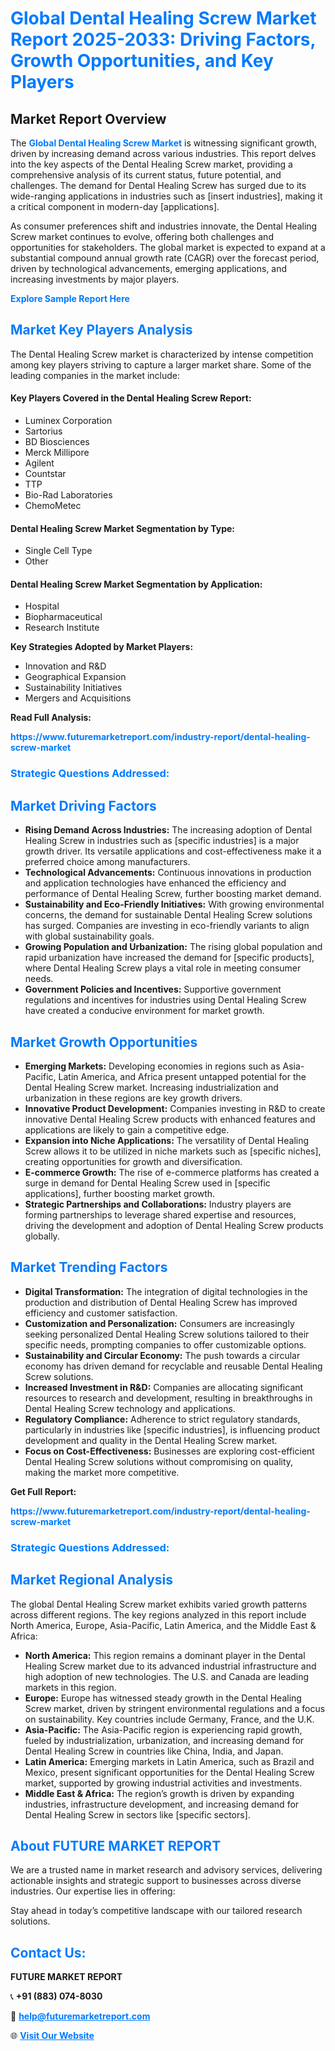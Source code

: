 <h1 style="color: #007BFF;">Global Dental Healing Screw Market Report 2025-2033: Driving Factors, Growth Opportunities, and Key Players</h1>

<section id="overview">
<h2>Market Report Overview</h2>
<p>The <a href="https://www.futuremarketreport.com/industry-report/dental-healing-screw-market" style="color: #007BFF; text-decoration: none;"><strong>Global Dental Healing Screw Market</strong></a> is witnessing significant growth, driven by increasing demand across various industries. This report delves into the key aspects of the Dental Healing Screw market, providing a comprehensive analysis of its current status, future potential, and challenges. The demand for Dental Healing Screw has surged due to its wide-ranging applications in industries such as [insert industries], making it a critical component in modern-day [applications].</p>
<p>As consumer preferences shift and industries innovate, the Dental Healing Screw market continues to evolve, offering both challenges and opportunities for stakeholders. The global market is expected to expand at a substantial compound annual growth rate (CAGR) over the forecast period, driven by technological advancements, emerging applications, and increasing investments by major players.</p>
</section>

<section id="overview">
<p><a href="https://www.futuremarketreport.com/request-sample/reportId=33413" style="color: #007BFF; text-decoration: none;"><strong>Explore Sample Report Here</strong></a></p>
</section>

<section id="key-players">
<h2 style="color: #007BFF;">Market Key Players Analysis</h2>
<p>The Dental Healing Screw market is characterized by intense competition among key players striving to capture a larger market share. Some of the leading companies in the market include:</p>
<h4>Key Players Covered in the Dental Healing Screw Report:</h4>
<ul><li>Luminex Corporation</li><li>Sartorius</li><li>BD Biosciences</li><li>Merck Millipore</li><li>Agilent</li><li>Countstar</li><li>TTP</li><li>Bio-Rad Laboratories</li><li>ChemoMetec</li></ul>
<h4>Dental Healing Screw Market Segmentation by Type:</h4>
<ul><li>Single Cell Type</li><li>Other</li></ul>

<h4>Dental Healing Screw Market Segmentation by Application:</h4>
<ul><li>Hospital</li><li>Biopharmaceutical</li><li>Research Institute</li></ul>
<p><strong>Key Strategies Adopted by Market Players:</strong></p>
<ul>
<li>Innovation and R&D</li>
<li>Geographical Expansion</li>
<li>Sustainability Initiatives</li>
<li>Mergers and Acquisitions</li>
</ul>
</section>

<section>
<p><strong>Read Full Analysis: </strong></p><a href="https://www.futuremarketreport.com/industry-report/dental-healing-screw-market" style="color: #007BFF; text-decoration: none;"><strong>https://www.futuremarketreport.com/industry-report/dental-healing-screw-market</strong></a>
<h3 style="color: #007BFF;">Strategic Questions Addressed:</h3>
</section>

<section id="driving-factors">
<h2 style="color: #007BFF;">Market Driving Factors</h2>
<ul>
<li><strong>Rising Demand Across Industries:</strong> The increasing adoption of Dental Healing Screw in industries such as [specific industries] is a major growth driver. Its versatile applications and cost-effectiveness make it a preferred choice among manufacturers.</li>
<li><strong>Technological Advancements:</strong> Continuous innovations in production and application technologies have enhanced the efficiency and performance of Dental Healing Screw, further boosting market demand.</li>
<li><strong>Sustainability and Eco-Friendly Initiatives:</strong> With growing environmental concerns, the demand for sustainable Dental Healing Screw solutions has surged. Companies are investing in eco-friendly variants to align with global sustainability goals.</li>
<li><strong>Growing Population and Urbanization:</strong> The rising global population and rapid urbanization have increased the demand for [specific products], where Dental Healing Screw plays a vital role in meeting consumer needs.</li>
<li><strong>Government Policies and Incentives:</strong> Supportive government regulations and incentives for industries using Dental Healing Screw have created a conducive environment for market growth.</li>
</ul>
</section>

<section id="growth-opportunities">
<h2 style="color: #007BFF;">Market Growth Opportunities</h2>
<ul>
<li><strong>Emerging Markets:</strong> Developing economies in regions such as Asia-Pacific, Latin America, and Africa present untapped potential for the Dental Healing Screw market. Increasing industrialization and urbanization in these regions are key growth drivers.</li>
<li><strong>Innovative Product Development:</strong> Companies investing in R&D to create innovative Dental Healing Screw products with enhanced features and applications are likely to gain a competitive edge.</li>
<li><strong>Expansion into Niche Applications:</strong> The versatility of Dental Healing Screw allows it to be utilized in niche markets such as [specific niches], creating opportunities for growth and diversification.</li>
<li><strong>E-commerce Growth:</strong> The rise of e-commerce platforms has created a surge in demand for Dental Healing Screw used in [specific applications], further boosting market growth.</li>
<li><strong>Strategic Partnerships and Collaborations:</strong> Industry players are forming partnerships to leverage shared expertise and resources, driving the development and adoption of Dental Healing Screw products globally.</li>
</ul>
</section>

<section id="trending-factors">
<h2 style="color: #007BFF;">Market Trending Factors</h2>
<ul>
<li><strong>Digital Transformation:</strong> The integration of digital technologies in the production and distribution of Dental Healing Screw has improved efficiency and customer satisfaction.</li>
<li><strong>Customization and Personalization:</strong> Consumers are increasingly seeking personalized Dental Healing Screw solutions tailored to their specific needs, prompting companies to offer customizable options.</li>
<li><strong>Sustainability and Circular Economy:</strong> The push towards a circular economy has driven demand for recyclable and reusable Dental Healing Screw solutions.</li>
<li><strong>Increased Investment in R&D:</strong> Companies are allocating significant resources to research and development, resulting in breakthroughs in Dental Healing Screw technology and applications.</li>
<li><strong>Regulatory Compliance:</strong> Adherence to strict regulatory standards, particularly in industries like [specific industries], is influencing product development and quality in the Dental Healing Screw market.</li>
<li><strong>Focus on Cost-Effectiveness:</strong> Businesses are exploring cost-efficient Dental Healing Screw solutions without compromising on quality, making the market more competitive.</li>
</ul>
</section>

<section>
<p><strong>Get Full Report: </strong></p><a href="https://www.futuremarketreport.com/industry-report/dental-healing-screw-market" style="color: #007BFF; text-decoration: none;"><strong>https://www.futuremarketreport.com/industry-report/dental-healing-screw-market</strong></a>
<h3 style="color: #007BFF;">Strategic Questions Addressed:</h3>
</section>


<section id="regional-analysis">
<h2 style="color: #007BFF;">Market Regional Analysis</h2>
<p>The global Dental Healing Screw market exhibits varied growth patterns across different regions. The key regions analyzed in this report include North America, Europe, Asia-Pacific, Latin America, and the Middle East & Africa:</p>
<ul>
<li><strong>North America:</strong> This region remains a dominant player in the Dental Healing Screw market due to its advanced industrial infrastructure and high adoption of new technologies. The U.S. and Canada are leading markets in this region.</li>
<li><strong>Europe:</strong> Europe has witnessed steady growth in the Dental Healing Screw market, driven by stringent environmental regulations and a focus on sustainability. Key countries include Germany, France, and the U.K.</li>
<li><strong>Asia-Pacific:</strong> The Asia-Pacific region is experiencing rapid growth, fueled by industrialization, urbanization, and increasing demand for Dental Healing Screw in countries like China, India, and Japan.</li>
<li><strong>Latin America:</strong> Emerging markets in Latin America, such as Brazil and Mexico, present significant opportunities for the Dental Healing Screw market, supported by growing industrial activities and investments.</li>
<li><strong>Middle East & Africa:</strong> The region’s growth is driven by expanding industries, infrastructure development, and increasing demand for Dental Healing Screw in sectors like [specific sectors].</li>
</ul>
</section>

<footer>
<h2 style="color: #007BFF;">About FUTURE MARKET REPORT</h2>
<p>We are a trusted name in market research and advisory services, delivering actionable insights and strategic support to businesses across diverse industries. Our expertise lies in offering:</p>

<p>Stay ahead in today’s competitive landscape with our tailored research solutions.</p>

<h2 style="color: #007BFF;">Contact Us:</h2>
<p><strong>FUTURE MARKET REPORT</strong></p>
<p>📞 <strong>+91 (883) 074-8030</strong></p>
<p>📧 <strong><a href="mailto:help@futuremarketreport.com" style="color: #007BFF;">help@futuremarketreport.com</a></strong></p>
<p>🌐 <strong><a href="https://www.futuremarketreport.com/" style="color: #007BFF;">Visit Our Website</a></strong></p>
</footer>